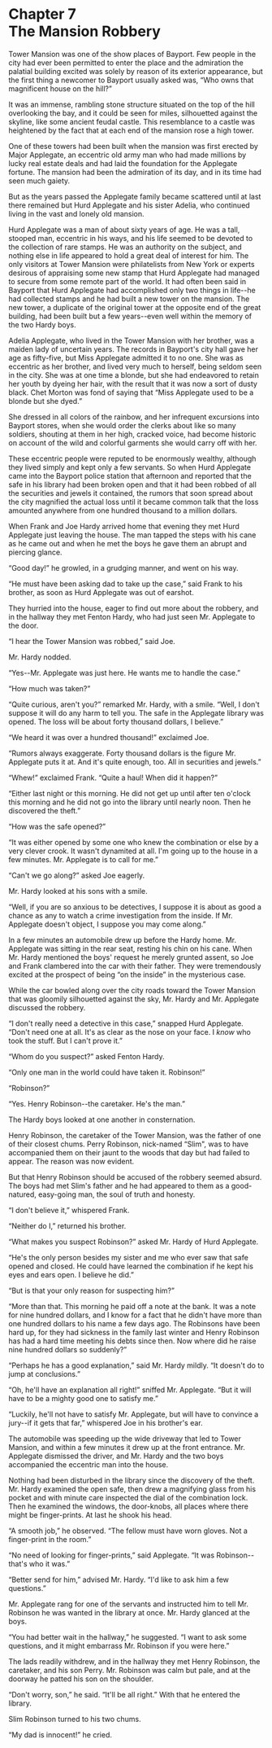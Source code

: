 # Chapter 7 <br/> The Mansion Robbery


Tower Mansion was one of the show places of Bayport. Few people in the city had ever been permitted to enter the place and the admiration the palatial building excited was solely by reason of its exterior appearance, but the first thing a newcomer to Bayport usually asked was, “Who owns that magnificent house on the hill?”

It was an immense, rambling stone structure situated on the top of the hill overlooking the bay, and it could be seen for miles, silhouetted against the skyline, like some ancient feudal castle. This resemblance to a castle was heightened by the fact that at each end of the mansion rose a high tower.

One of these towers had been built when the mansion was first erected by Major Applegate, an eccentric old army man who had made millions by lucky real estate deals and had laid the foundation for the Applegate fortune. The mansion had been the admiration of its day, and in its time had seen much gaiety.

But as the years passed the Applegate family became scattered until at last there remained but Hurd Applegate and his sister Adelia, who continued living in the vast and lonely old mansion.

Hurd Applegate was a man of about sixty years of age. He was a tall, stooped man, eccentric in his ways, and his life seemed to be devoted to the collection of rare stamps. He was an authority on the subject, and nothing else in life appeared to hold a great deal of interest for him. The only visitors at Tower Mansion were philatelists from New York or experts desirous of appraising some new stamp that Hurd Applegate had managed to secure from some remote part of the world. It had often been said in Bayport that Hurd Applegate had accomplished only two things in life--he had collected stamps and he had built a new tower on the mansion. The new tower, a duplicate of the original tower at the opposite end of the great building, had been built but a few years--even well within the memory of the two Hardy boys.

Adelia Applegate, who lived in the Tower Mansion with her brother, was a maiden lady of uncertain years. The records in Bayport's city hall gave her age as fifty-five, but Miss Applegate admitted it to no one. She was as eccentric as her brother, and lived very much to herself, being seldom seen in the city. She was at one time a blonde, but she had endeavored to retain her youth by dyeing her hair, with the result that it was now a sort of dusty black. Chet Morton was fond of saying that “Miss Applegate used to be a blonde but she dyed.”

She dressed in all colors of the rainbow, and her infrequent excursions into Bayport stores, when she would order the clerks about like so many soldiers, shouting at them in her high, cracked voice, had become historic on account of the wild and colorful garments she would carry off with her.

These eccentric people were reputed to be enormously wealthy, although they lived simply and kept only a few servants. So when Hurd Applegate came into the Bayport police station that afternoon and reported that the safe in his library had been broken open and that it had been robbed of all the securities and jewels it contained, the rumors that soon spread about the city magnified the actual loss until it became common talk that the loss amounted anywhere from one hundred thousand to a million dollars.

When Frank and Joe Hardy arrived home that evening they met Hurd Applegate just leaving the house. The man tapped the steps with his cane as he came out and when he met the boys he gave them an abrupt and piercing glance.

“Good day!” he growled, in a grudging manner, and went on his way.

“He must have been asking dad to take up the case,” said Frank to his brother, as soon as Hurd Applegate was out of earshot.

They hurried into the house, eager to find out more about the robbery, and in the hallway they met Fenton Hardy, who had just seen Mr. Applegate to the door.

“I hear the Tower Mansion was robbed,” said Joe.

Mr. Hardy nodded.

“Yes--Mr. Applegate was just here. He wants me to handle the case.”

“How much was taken?”

“Quite curious, aren't you?” remarked Mr. Hardy, with a smile. “Well, I don't suppose it will do any harm to tell you. The safe in the Applegate library was opened. The loss will be about forty thousand dollars, I believe.”

“We heard it was over a hundred thousand!” exclaimed Joe.

“Rumors always exaggerate. Forty thousand dollars is the figure Mr. Applegate puts it at. And it's quite enough, too. All in securities and jewels.”

“Whew!” exclaimed Frank. “Quite a haul! When did it happen?”

“Either last night or this morning. He did not get up until after ten o'clock this morning and he did not go into the library until nearly noon. Then he discovered the theft.”

“How was the safe opened?”

“It was either opened by some one who knew the combination or else by a very clever crook. It wasn't dynamited at all. I'm going up to the house in a few minutes. Mr. Applegate is to call for me.”

“Can't we go along?” asked Joe eagerly.

Mr. Hardy looked at his sons with a smile.

“Well, if you are so anxious to be detectives, I suppose it is about as good a chance as any to watch a crime investigation from the inside. If Mr. Applegate doesn't object, I suppose you may come along.”

In a few minutes an automobile drew up before the Hardy home. Mr. Applegate was sitting in the rear seat, resting his chin on his cane. When Mr. Hardy mentioned the boys' request he merely grunted assent, so Joe and Frank clambered into the car with their father. They were tremendously excited at the prospect of being “on the inside” in the mysterious case.

While the car bowled along over the city roads toward the Tower Mansion that was gloomily silhouetted against the sky, Mr. Hardy and Mr. Applegate discussed the robbery.

“I don't really need a detective in this case,” snapped Hurd Applegate. “Don't need one at all. It's as clear as the nose on your face. I *know* who took the stuff. But I can't prove it.”

“Whom do you suspect?” asked Fenton Hardy.

“Only one man in the world could have taken it. Robinson!”

“Robinson?”

“Yes. Henry Robinson--the caretaker. He's the man.”

The Hardy boys looked at one another in consternation.

Henry Robinson, the caretaker of the Tower Mansion, was the father of one of their closest chums. Perry Robinson, nick-named “Slim", was to have accompanied them on their jaunt to the woods that day but had failed to appear. The reason was now evident.

But that Henry Robinson should be accused of the robbery seemed absurd. The boys had met Slim's father and he had appeared to them as a good-natured, easy-going man, the soul of truth and honesty.

“I don't believe it,” whispered Frank.

“Neither do I,” returned his brother.

“What makes you suspect Robinson?” asked Mr. Hardy of Hurd Applegate.

“He's the only person besides my sister and me who ever saw that safe opened and closed. He could have learned the combination if he kept his eyes and ears open. I believe he did.”

“But is that your only reason for suspecting him?”

“More than that. This morning he paid off a note at the bank. It was a note for nine hundred dollars, and I know for a fact that he didn't have more than one hundred dollars to his name a few days ago. The Robinsons have been hard up, for they had sickness in the family last winter and Henry Robinson has had a hard time meeting his debts since then. Now where did he raise nine hundred dollars so suddenly?”

“Perhaps he has a good explanation,” said Mr. Hardy mildly. “It doesn't do to jump at conclusions.”

“Oh, he'll have an explanation all right!” sniffed Mr. Applegate. “But it will have to be a mighty good one to satisfy me.”

“Luckily, he'll not have to satisfy Mr. Applegate, but will have to convince a jury--if it gets that far,” whispered Joe in his brother's ear.

The automobile was speeding up the wide driveway that led to Tower Mansion, and within a few minutes it drew up at the front entrance. Mr. Applegate dismissed the driver, and Mr. Hardy and the two boys accompanied the eccentric man into the house.

Nothing had been disturbed in the library since the discovery of the theft. Mr. Hardy examined the open safe, then drew a magnifying glass from his pocket and with minute care inspected the dial of the combination lock. Then he examined the windows, the door-knobs, all places where there might be finger-prints. At last he shook his head.

“A smooth job,” he observed. “The fellow must have worn gloves. Not a finger-print in the room.”

“No need of looking for finger-prints,” said Applegate. “It was Robinson--that's who it was.”

“Better send for him,” advised Mr. Hardy. “I'd like to ask him a few questions.”

Mr. Applegate rang for one of the servants and instructed him to tell Mr. Robinson he was wanted in the library at once. Mr. Hardy glanced at the boys.

“You had better wait in the hallway,” he suggested. “I want to ask some questions, and it might embarrass Mr. Robinson if you were here.”

The lads readily withdrew, and in the hallway they met Henry Robinson, the caretaker, and his son Perry. Mr. Robinson was calm but pale, and at the doorway he patted his son on the shoulder.

“Don't worry, son,” he said. “It'll be all right.” With that he entered the library.

Slim Robinson turned to his two chums.

“My dad is innocent!” he cried.